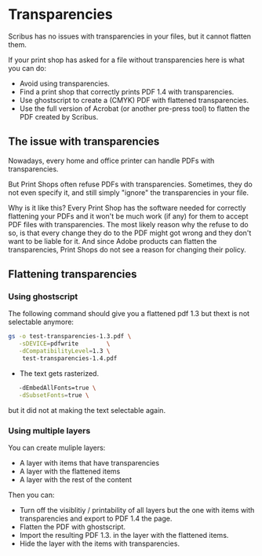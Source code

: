 # Transparencies

Scribus has no issues with transparencies in your files, but it cannot flatten them.

If your print shop has asked for a file without transparencies here is what you can do:

- Avoid using transparencies.
- Find a print shop that correctly prints PDF 1.4 with transparencies.
- Use ghostscript to create a (CMYK) PDF with flattened transparencies.
- Use the full version of Acrobat (or another pre-press tool) to flatten the PDF created by Scribus.

## The issue with transparencies

Nowadays, every home and office printer can handle PDFs with transparencies.

But Print Shops often refuse PDFs with transparencies. Sometimes, they do not even specify it, and still simply "ignore" the transparencies in your file.

Why is it like this? Every Print Shop has the software needed for correctly flattening your PDFs and it won't be much work (if any) for them to accept PDF files with transparencies. The most likely reason why the refuse to do so, is that every change they do to the PDF might got wrong and they don't want to be liable for it. And since Adobe products can flatten the transparencies, Print Shops do not see a reason for changing their policy.

## Flattening transparencies

### Using ghostscript

The following command should give you a flattened pdf 1.3 but thext is not selectable anymore:

```sh
gs -o test-transparencies-1.3.pdf \
   -sDEVICE=pdfwrite        \
   -dCompatibilityLevel=1.3 \
    test-transparencies-1.4.pdf
```

- The text gets rasterized.

```sh
   -dEmbedAllFonts=true \
   -dSubsetFonts=true \
```

but it did not at making the text selectable again.

### Using multiple layers

You can create muliple layers:

- A layer with items that have transparencies
- A layer with the flattened items
- A layer with the rest of the content

Then you can:

- Turn off the visiblitiy / printability of all layers but the one  with items with transparencies and export to PDF 1.4 the page.
- Flatten the PDF with ghostscript.
- Import the resulting PDF 1.3. in the layer with the flattened items.
- Hide the layer with the items with transparencies.
